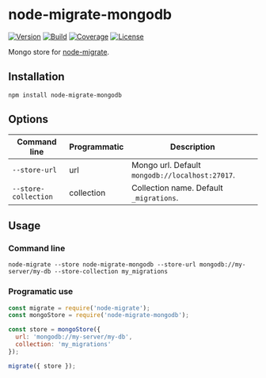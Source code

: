 # node-migrate-mongodb

[![Version](https://img.shields.io/npm/v/node-migrate-mongodb.svg?style=flat-square)](https://www.npmjs.com/package/node-migrate-mongodb)
[![Build](https://img.shields.io/circleci/project/github/ct0r/node-migrate-mongodb/master.svg?style=flat-square)](https://circleci.com/gh/ct0r/node-migrate-mongodb)
[![Coverage](https://img.shields.io/codeclimate/coverage/ct0r/node-migrate-mongodb.svg?style=flat-square)](https://codeclimate.com/github/ct0r/node-migrate-mongodb)
[![License](https://img.shields.io/github/license/ct0r/node-migrate-mongodb.svg?style=flat-square)](https://github.com/ct0r/node-migrate-mongodb/blob/master/LICENSE)

Mongo store for [node-migrate](https://github.com/ct0r/node-migrate).

## Installation

```
npm install node-migrate-mongodb
```

## Options

| Command line         | Programmatic | Description                                     |
| -------------------- | ------------ | ----------------------------------------------- |
| `--store-url`        | url          | Mongo url. Default `mongodb://localhost:27017`. |
| `--store-collection` | collection   | Collection name. Default `_migrations`.         |

## Usage

### Command line

```
node-migrate --store node-migrate-mongodb --store-url mongodb://my-server/my-db --store-collection my_migrations
```

### Programatic use

```js
const migrate = require('node-migrate');
const mongoStore = require('node-migrate-mongodb');

const store = mongoStore({
  url: 'mongodb://my-server/my-db',
  collection: 'my_migrations'
});

migrate({ store });
```
